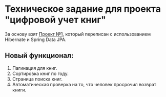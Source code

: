# Техническое задание для проекта "цифровой учет книг"

За основу взят [Проект №1](https://github.com), который переписан с использованием Hibernate и Spring Data JPA.

## Новый функционал: 
1) Пагинация для книг.
2) Сортировка книг по году.
3) Страница поиска книг.
4) Автоматическая проверка на то, что человек просрочил возврат книги.
